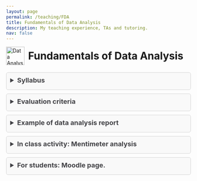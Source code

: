 ```yaml
---
layout: page
permalink: /teaching/FDA
title: Fundamentals of Data Analysis
description: My teaching experience, TAs and tutoring.
nav: false
---
```



<div style="display: flex; align-items: center; margin-bottom: 20px;">
  <img src="/assets/images/FDA_image.png" alt="Data Analysis Icon" style="width: 50px; height: auto; margin-right: 10px;">
  <h1 style="margin: 0;">Fundamentals of Data Analysis</h1>
</div>


<details style="background-color: #f9f9f9; border: 1px solid #d3d3d3; border-radius: 5px; margin: 10px 0; padding: 10px;">
  <summary style="font-weight: bold; margin-bottom: 5px; font-size: 18px; color: #424246; cursor: pointer;">Syllabus</summary>
  <p style="font-size: 16px; padding: 5px; margin: 0; color: #424246;">Here you can find the syllabus of the course, click below for the download.</p>
  <a href="/assets/pdf/syllabus.pdf" style="text-decoration: none; color: #424246; font-size: 16px;">Download Syllabus</a>
</details>

<details style="background-color: #f9f9f9; border: 1px solid #d3d3d3; border-radius: 5px; margin: 10px 0; padding: 10px;">
  <summary style="font-weight: bold; margin-bottom: 5px; font-size: 18px; color: #424246; cursor: pointer;">Evaluation criteria</summary>
  <p style="font-size: 16px; padding: 5px; margin: 0; color: #424246;">Here you find the tables with the evaluation criteria for the oral presentation, the notebook and the report.</p>
  <a href="/assets/pdf/evaluation_criteria.pdf" style="text-decoration: none; color: #424246; font-size: 16px;">Download evaluation tables</a>
</details>

<details style="background-color: #f9f9f9; border: 1px solid #d3d3d3; border-radius: 5px; margin: 10px 0; padding: 10px;">
  <summary style="font-weight: bold; margin-bottom: 5px; font-size: 18px; color: #424246; cursor: pointer;">Example of data analysis report</summary>
  <p style="font-size: 16px; padding: 5px; margin: 0; color: #424246;">Here you find a mock data analysis report that students can follow as a guideline for their assessment.</p>
  <a href="/assets/pdf/mock_report.pdf" style="text-decoration: none; color: #424246; font-size: 16px;">Download report</a>
</details>

<details style="background-color: #f9f9f9; border: 1px solid #d3d3d3; border-radius: 5px; margin: 10px 0; padding: 10px;">
  <summary style="font-weight: bold; margin-bottom: 5px; font-size: 18px; color: #424246; cursor: pointer;">In class activity: Mentimeter analysis</summary>
  <p style="font-size: 16px; padding: 5px; margin: 0; color: #424246;">
    Did you enjoy the in-class activity with Mentimeter? <a href="https://www.mentimeter.com/app/presentation/almw27xfb9irc3ammzfvsv6cyexv7q3p" style="color: #424246; text-decoration: none;">Here you find the results of our survey!</a>
  </p>
</details>


<details style="background-color: #f9f9f9; border: 1px solid #d3d3d3; border-radius: 5px; margin: 10px 0; padding: 10px;">
  <summary style="font-weight: bold; margin-bottom: 5px; font-size: 18px; color: #424246; cursor: pointer;">For students: Moodle page.</summary>
  <p style="font-size: 16px; padding: 5px; margin: 0; color: #424246;">
    <a href="https://ceulearning.ceu.edu/course/view.php?id=16723" style="color: #424246; text-decoration: none;">Click here for the Moodle page.</a>
  </p>
</details>
